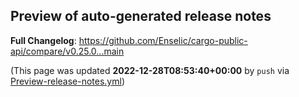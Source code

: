## Preview of auto-generated release notes
<!-- Release notes generated using configuration in .github/release.yml at main -->



**Full Changelog**: https://github.com/Enselic/cargo-public-api/compare/v0.25.0...main


(This page was updated **2022-12-28T08:53:40+00:00** by `push` via [Preview-release-notes.yml](https://github.com/Enselic/cargo-public-api/actions/runs/3792848909))
